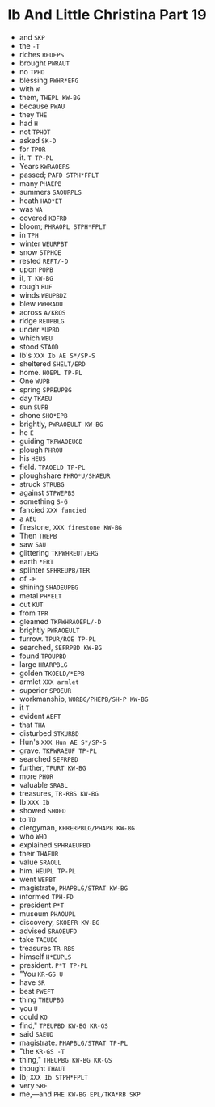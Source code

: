 # Ib And Little Christina Part 19

* and `SKP`
* the `-T`
* riches `REUFPS`
* brought `PWRAUT`
* no `TPHO`
* blessing `PWHR*EFG`
* with `W`
* them, `THEPL KW-BG`
* because `PWAU`
* they `THE`
* had `H`
* not `TPHOT`
* asked `SK-D`
* for `TPOR`
* it. `T TP-PL`
* Years `KWRAOERS`
* passed; `PAFD STPH*FPLT`
* many `PHAEPB`
* summers `SAOURPLS`
* heath `HAO*ET`
* was `WA`
* covered `KOFRD`
* bloom; `PHRAOPL STPH*FPLT`
* in `TPH`
* winter `WEURPBT`
* snow `STPHOE`
* rested `REFT/-D`
* upon `POPB`
* it, `T KW-BG`
* rough `RUF`
* winds `WEUPBDZ`
* blew `PWHRAOU`
* across `A/KROS`
* ridge `REUPBLG`
* under `*UPBD`
* which `WEU`
* stood `STAOD`
* Ib's `XXX Ib AE S*/SP-S`
* sheltered `SHELT/ERD`
* home. `HOEPL TP-PL`
* One `WUPB`
* spring `SPREUPBG`
* day `TKAEU`
* sun `SUPB`
* shone `SHO*EPB`
* brightly, `PWRAOEULT KW-BG`
* he `E`
* guiding `TKPWAOEUGD`
* plough `PHROU`
* his `HEUS`
* field. `TPAOELD TP-PL`
* ploughshare `PHRO*U/SHAEUR`
* struck `STRUBG`
* against `STPWEPBS`
* something `S-G`
* fancied `XXX fancied`
* a `AEU`
* firestone, `XXX firestone KW-BG`
* Then `THEPB`
* saw `SAU`
* glittering `TKPWHREUT/ERG`
* earth `*ERT`
* splinter `SPHREUPB/TER`
* of `-F`
* shining `SHAOEUPBG`
* metal `PH*ELT`
* cut `KUT`
* from `TPR`
* gleamed `TKPWHRAOEPL/-D`
* brightly `PWRAOEULT`
* furrow. `TPUR/ROE TP-PL`
* searched, `SEFRPBD KW-BG`
* found `TPOUPBD`
* large `HRARPBLG`
* golden `TKOELD/*EPB`
* armlet `XXX armlet`
* superior `SPOEUR`
* workmanship, `WORBG/PHEPB/SH-P KW-BG`
* it `T`
* evident `AEFT`
* that `THA`
* disturbed `STKURBD`
* Hun's `XXX Hun AE S*/SP-S`
* grave. `TKPWRAEUF TP-PL`
* searched `SEFRPBD`
* further, `TPURT KW-BG`
* more `PHOR`
* valuable `SRABL`
* treasures, `TR-RBS KW-BG`
* Ib `XXX Ib`
* showed `SHOED`
* to `TO`
* clergyman, `KHRERPBLG/PHAPB KW-BG`
* who `WHO`
* explained `SPHRAEUPBD`
* their `THAEUR`
* value `SRAOUL`
* him. `HEUPL TP-PL`
* went `WEPBT`
* magistrate, `PHAPBLG/STRAT KW-BG`
* informed `TPH-FD`
* president `P*T`
* museum `PHAOUPL`
* discovery, `SKOEFR KW-BG`
* advised `SRAOEUFD`
* take `TAEUBG`
* treasures `TR-RBS`
* himself `H*EUPLS`
* president. `P*T TP-PL`
* "You `KR-GS U`
* have `SR`
* best `PWEFT`
* thing `THEUPBG`
* you `U`
* could `KO`
* find," `TPEUPBD KW-BG KR-GS`
* said `SAEUD`
* magistrate. `PHAPBLG/STRAT TP-PL`
* "the `KR-GS -T`
* thing," `THEUPBG KW-BG KR-GS`
* thought `THAUT`
* Ib; `XXX Ib STPH*FPLT`
* very `SRE`
* me,—and `PHE KW-BG EPL/TKA*RB SKP`
